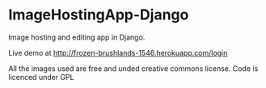 ImageHostingApp-Django
======================

Image hosting and editing app in Django.

Live demo at http://frozen-brushlands-1546.herokuapp.com/login

All the images used are free and unded creative commons license.
Code is licenced under GPL


